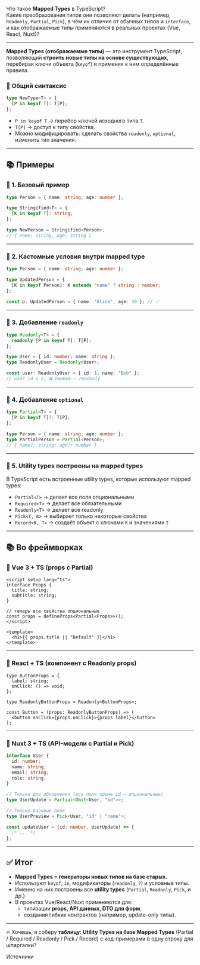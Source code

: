 Что такое **Mapped Types** в TypeScript?  
Какие преобразования типов они позволяют делать (например, `Readonly`, `Partial`, `Pick`), в чём их отличие от обычных типов и `interface`, и как отображаемые типы применяются в реальных проектах (Vue, React, Nuxt)?

---

**Mapped Types (отображаемые типы)** — это инструмент TypeScript, позволяющий **строить новые типы на основе существующих**, перебирая ключи объекта (`keyof`) и применяя к ним определённые правила.

### 🔹 Общий синтаксис

```ts
type NewType<T> = {
  [P in keyof T]: T[P];
};
```

- `P in keyof T` → перебор ключей исходного типа `T`.
- `T[P]` → доступ к типу свойства.
- Можно модифицировать: сделать свойства `readonly`, `optional`, изменить тип значения.

---

## 📚 Примеры

### 🔹 1. Базовый пример

```ts
type Person = { name: string; age: number };

type Stringified<T> = {
  [K in keyof T]: string;
};

type NewPerson = Stringified<Person>;
// { name: string, age: string }
```

---

### 🔹 2. Кастомные условия внутри mapped type

```ts
type Person = { name: string; age: number };

type UpdatedPerson = {
  [K in keyof Person]: K extends "name" ? string : number;
};

const p: UpdatedPerson = { name: "Alice", age: 30 }; // ✅
```

---

### 🔹 3. Добавление `readonly`

```ts
type Readonly<T> = {
  readonly [P in keyof T]: T[P];
};

type User = { id: number; name: string };
type ReadonlyUser = Readonly<User>;

const user: ReadonlyUser = { id: 1, name: "Bob" };
// user.id = 2; ❌ Ошибка — readonly
```

---

### 🔹 4. Добавление `optional`

```ts
type Partial<T> = {
  [P in keyof T]?: T[P];
};

type Person = { name: string; age: number };
type PartialPerson = Partial<Person>;
// { name?: string; age?: number }
```

---

### 🔹 5. Utility types построены на mapped types

В TypeScript есть встроенные utility types, которые используют mapped types:

- `Partial<T>` → делает все поля опциональными
- `Required<T>` → делает все обязательными
- `Readonly<T>` → делает все readonly
- `Pick<T, K>` → выбирает только некоторые свойства
- `Record<K, T>` → создаёт объект с ключами `K` и значениями `T`

---

## 📚 Во фреймворках

### 🔹 Vue 3 + TS (props с Partial)

```vue
<script setup lang="ts">
interface Props {
  title: string;
  subtitle: string;
}

// теперь все свойства опциональные
const props = defineProps<Partial<Props>>();
</script>

<template>
  <h1>{{ props.title || "Default" }}</h1>
</template>
```

---

### 🔹 React + TS (компонент с Readonly props)

```tsx
type ButtonProps = {
  label: string;
  onClick: () => void;
};

type ReadonlyButtonProps = Readonly<ButtonProps>;

const Button = (props: ReadonlyButtonProps) => (
  <button onClick={props.onClick}>{props.label}</button>
);
```

---

### 🔹 Nuxt 3 + TS (API-модели с Partial и Pick)

```ts
interface User {
  id: number;
  name: string;
  email: string;
  role: string;
}

// Только для обновления (все поля кроме id — опциональные)
type UserUpdate = Partial<Omit<User, "id">>;

// Только базовые поля
type UserPreview = Pick<User, "id" | "name">;

const updateUser = (id: number, UserUpdate) => {
  /* ... */
};
```

---

## ✅ Итог

- **Mapped Types = генераторы новых типов на базе старых.**
- Используют `keyof`, `in`, модификаторы (`readonly`, `?`) и условные типы.
- Именно на них построены все **utility types** (`Partial`, `Readonly`, `Pick`, и др.)
- В проектах Vue/React/Nuxt применяются для:
  - типизации **props, API данных, DTO для форм**,
  - создания гибких контрактов (например, update-only типы).

---

🔥 Хочешь, я соберу **таблицу: Utility Types на базе Mapped Types** (Partial / Required / Readonly / Pick / Record) с код-примерами в одну строку для шпаргалки?

Источники
